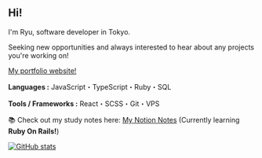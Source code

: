 
## Hi!

I'm Ryu, software developer in Tokyo. 

Seeking new opportunities and always interested to hear about any projects you're working on!

[My portfolio website!](https://ryuhiroyama.com)

**Languages :** JavaScript・TypeScript・Ruby・SQL

**Tools / Frameworks :** React・SCSS・Git・VPS

📚 Check out my study notes here: [My Notion Notes](https://cuddly-sunflower-42d.notion.site/My-programming-notes-116ec724414c4734a98f498a788a3c79) (Currently learning **Ruby On Rails!**)

[![GitHub stats](https://github-readme-stats.vercel.app/api?username=lyuhiroyama)](https://github.com/lyuhiroyama/github-readme-stats)



<!-- [![Visits Badge](https://badges.pufler.dev/visits/lyuhiroyama/lyuhiroyama)](https://badges.pufler.dev) -->
<!--
🛠 Currently...
* Working as a part-time Systems Support employee at PLAY&co (GAS・JavaScript・HTML・CSS)
* Building [Japan Hostel Reviews](https://japanhostelreviews.com/)
* Learning new tricks on my skateboard

🚢 Previously...
* Completed a one-year Computer Information Systems certificate at the University of the Fraser Valley (Canada).
* Helped 20+ students access course outlines instantly with [UFV Course Outline Finder](https://github.com/lyuhiroyama/UFV-Course-Outline-Finder).

📫 Find me here...
* [LinkedIn](https://www.linkedin.com/in/ryu-hiroyama-168436157/)

-->




<!-- ## 廣山　龍 -->
<!--
東京でのエンジニア職を目指しております。
エンジニアリングスキルを磨き、より深くコードに携わりたいと思っております。エンジニアリング学び、今まで想像もしなかったものを創り出せるエンジニアになりたいです！現時点ではまだ未熟でありますが、新しいことを積極的に学び、チームや会社の一員として協力し、成長していきたいと思っております。

🛠　現在は：
* 宿泊施設運営会社でシステムサポートスタッフとして勤務中（Google Apps Script・JavaScript・HTML・CSS）
* [commandL.ai](https://github.com/lyuhiroyama/commandL.ai) を個人開発中(優先) （AIを活用したChrome拡張機能）
* [japanhostelreviews.com](https://japanhostelreviews.com/) を個人開発中 （国内ホステルのレビューサイト）

🚢 これまでの経験：
* University of the Fraser Valley でコンピューター情報システムプログラムを卒業 (１年制 )
* 大学での授業シラバスを瞬時にアクセスする為の [UFV Course Outline Finder](https://chromewebstore.google.com/detail/ufv-course-outline-finder/mndjamfkhbpmaejlgmmmimpanhhhfkfd?hl=en) (Chrome 拡張機能)を開発 

📫 お気軽にご覧ください（よければ繋がりましょう！）：
* [LinkedIn](https://www.linkedin.com/in/ryu-hiroyama-168436157/) -->

<!--

現在、東京エリアにてフロントエンド・フルスタックエンジニアとしての転職活動を行っております

[ポートフォリオサイトへはこちら！](https://ryuhiroyama.com)

**使用言語 :** JavaScript・PHP・SQL・Python・Shell・Google Apps Script

**その他テクノロジー :** Git・React・HTML・CSS・SCSS・MySQL・SQLite・VPS

[![Visits Badge](https://badges.pufler.dev/visits/lyuhiroyama/lyuhiroyama)](https://badges.pufler.dev)
-->



<!--
**lyuhiroyama/lyuhiroyama** is a ✨ _special_ ✨ repository because its `README.md` (this file) appears on your GitHub profile.

Here are some ideas to get you started:

- 🔭 I’m currently working on ...
- 🌱 I’m currently learning ...
- 👯 I’m looking to collaborate on ...
- 🤔 I’m looking for help with ...
- 💬 Ask me about ...
- 📫 How to reach me: ...
- 😄 Pronouns: ...
- ⚡ Fun fact: ...
-->
